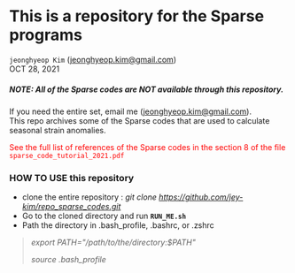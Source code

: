# This is a repository for the Sparse programs
`jeonghyeop Kim` (jeonghyeop.kim@gmail.com) \
OCT 28, 2021

##### NOTE: All of the Sparse codes are NOT available through this repository.
 If you need the entire set, email me (jeonghyeop.kim@gmail.com). \
 This repo archives some of the Sparse codes that are used to calculate seasonal strain anomalies.

<font color="red">See the full list of references of the Sparse codes in the section 8 of the file `sparse_code_tutorial_2021.pdf`</font>

### HOW TO USE this repository 

- clone the entire repository : *git clone https://github.com/jey-kim/repo_sparse_codes.git*
- Go to the cloned directory and run **`RUN_ME.sh`**
- Path the directory in .bash_profile, .bashrc, or .zshrc
>
>    *export PATH="/path/to/the/directory:$PATH"* 
>   
>    *source .bash_profile* 
> 

